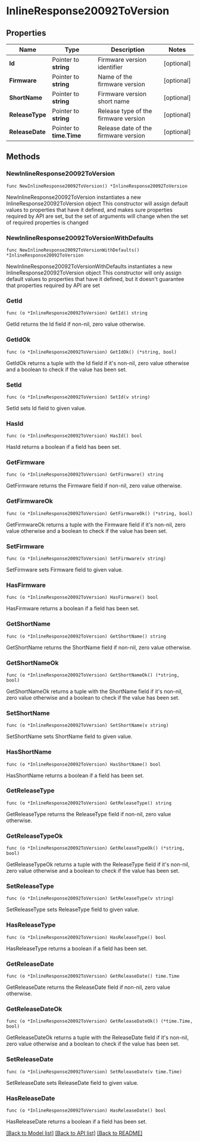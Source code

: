 # InlineResponse20092ToVersion

## Properties

Name | Type | Description | Notes
------------ | ------------- | ------------- | -------------
**Id** | Pointer to **string** | Firmware version identifier | [optional] 
**Firmware** | Pointer to **string** | Name of the firmware version | [optional] 
**ShortName** | Pointer to **string** | Firmware version short name | [optional] 
**ReleaseType** | Pointer to **string** | Release type of the firmware version | [optional] 
**ReleaseDate** | Pointer to **time.Time** | Release date of the firmware version | [optional] 

## Methods

### NewInlineResponse20092ToVersion

`func NewInlineResponse20092ToVersion() *InlineResponse20092ToVersion`

NewInlineResponse20092ToVersion instantiates a new InlineResponse20092ToVersion object
This constructor will assign default values to properties that have it defined,
and makes sure properties required by API are set, but the set of arguments
will change when the set of required properties is changed

### NewInlineResponse20092ToVersionWithDefaults

`func NewInlineResponse20092ToVersionWithDefaults() *InlineResponse20092ToVersion`

NewInlineResponse20092ToVersionWithDefaults instantiates a new InlineResponse20092ToVersion object
This constructor will only assign default values to properties that have it defined,
but it doesn't guarantee that properties required by API are set

### GetId

`func (o *InlineResponse20092ToVersion) GetId() string`

GetId returns the Id field if non-nil, zero value otherwise.

### GetIdOk

`func (o *InlineResponse20092ToVersion) GetIdOk() (*string, bool)`

GetIdOk returns a tuple with the Id field if it's non-nil, zero value otherwise
and a boolean to check if the value has been set.

### SetId

`func (o *InlineResponse20092ToVersion) SetId(v string)`

SetId sets Id field to given value.

### HasId

`func (o *InlineResponse20092ToVersion) HasId() bool`

HasId returns a boolean if a field has been set.

### GetFirmware

`func (o *InlineResponse20092ToVersion) GetFirmware() string`

GetFirmware returns the Firmware field if non-nil, zero value otherwise.

### GetFirmwareOk

`func (o *InlineResponse20092ToVersion) GetFirmwareOk() (*string, bool)`

GetFirmwareOk returns a tuple with the Firmware field if it's non-nil, zero value otherwise
and a boolean to check if the value has been set.

### SetFirmware

`func (o *InlineResponse20092ToVersion) SetFirmware(v string)`

SetFirmware sets Firmware field to given value.

### HasFirmware

`func (o *InlineResponse20092ToVersion) HasFirmware() bool`

HasFirmware returns a boolean if a field has been set.

### GetShortName

`func (o *InlineResponse20092ToVersion) GetShortName() string`

GetShortName returns the ShortName field if non-nil, zero value otherwise.

### GetShortNameOk

`func (o *InlineResponse20092ToVersion) GetShortNameOk() (*string, bool)`

GetShortNameOk returns a tuple with the ShortName field if it's non-nil, zero value otherwise
and a boolean to check if the value has been set.

### SetShortName

`func (o *InlineResponse20092ToVersion) SetShortName(v string)`

SetShortName sets ShortName field to given value.

### HasShortName

`func (o *InlineResponse20092ToVersion) HasShortName() bool`

HasShortName returns a boolean if a field has been set.

### GetReleaseType

`func (o *InlineResponse20092ToVersion) GetReleaseType() string`

GetReleaseType returns the ReleaseType field if non-nil, zero value otherwise.

### GetReleaseTypeOk

`func (o *InlineResponse20092ToVersion) GetReleaseTypeOk() (*string, bool)`

GetReleaseTypeOk returns a tuple with the ReleaseType field if it's non-nil, zero value otherwise
and a boolean to check if the value has been set.

### SetReleaseType

`func (o *InlineResponse20092ToVersion) SetReleaseType(v string)`

SetReleaseType sets ReleaseType field to given value.

### HasReleaseType

`func (o *InlineResponse20092ToVersion) HasReleaseType() bool`

HasReleaseType returns a boolean if a field has been set.

### GetReleaseDate

`func (o *InlineResponse20092ToVersion) GetReleaseDate() time.Time`

GetReleaseDate returns the ReleaseDate field if non-nil, zero value otherwise.

### GetReleaseDateOk

`func (o *InlineResponse20092ToVersion) GetReleaseDateOk() (*time.Time, bool)`

GetReleaseDateOk returns a tuple with the ReleaseDate field if it's non-nil, zero value otherwise
and a boolean to check if the value has been set.

### SetReleaseDate

`func (o *InlineResponse20092ToVersion) SetReleaseDate(v time.Time)`

SetReleaseDate sets ReleaseDate field to given value.

### HasReleaseDate

`func (o *InlineResponse20092ToVersion) HasReleaseDate() bool`

HasReleaseDate returns a boolean if a field has been set.


[[Back to Model list]](../README.md#documentation-for-models) [[Back to API list]](../README.md#documentation-for-api-endpoints) [[Back to README]](../README.md)


